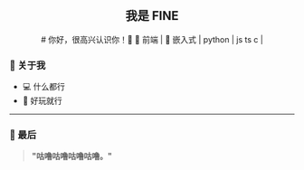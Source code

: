 <p align="center">
  <img src="https://img.icons8.com/?size=100&id=u6S98q8qieUu&format=png&color=000000" alt="" />
</p>
<h2 align="center">我是 FINE </h2>
<p align="center">
  # 你好，很高兴认识你！👋
  👷 前端 | 🔌 嵌入式  | python | js ts c | 
</p>

### 🌟 关于我
- 💻 什么都行
- 🎨 好玩就行
---

### 💬 最后

> **"咕噜咕噜咕噜咕噜。"**
